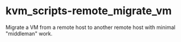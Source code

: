 # kvm_scripts-remote_migrate_vm
Migrate a VM from a remote host to another remote host with minimal "middleman" work.
